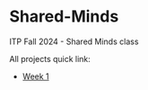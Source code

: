 # Shared-Minds

ITP Fall 2024 - Shared Minds class

All projects quick link:

- [Week 1](https://zer02z2.github.io/shared-minds/week1/)
